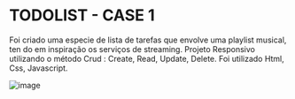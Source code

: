 # TODOLIST - CASE 1

Foi criado uma especie de lista de tarefas que envolve uma playlist musical, ten do em inspiração os serviços de streaming.
Projeto Responsivo utilizando o método Crud : Create, Read, Update, Delete.
Foi utilizado Html, Css, Javascript.

![image](https://user-images.githubusercontent.com/113524300/219763563-8eaf82dd-6602-486b-8315-ff8d9bd4bd51.png)

